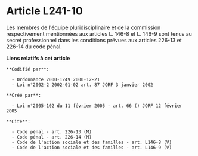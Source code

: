 # Article L241-10

Les membres de l'équipe pluridisciplinaire et de la commission respectivement mentionnées aux articles L. 146-8 et L. 146-9
sont tenus au secret professionnel dans les conditions prévues aux articles 226-13 et 226-14 du code pénal.

**Liens relatifs à cet article**

	**Codifié par**:

	  - Ordonnance 2000-1249 2000-12-21
	  - Loi n°2002-2 2002-01-02 art. 87 JORF 3 janvier 2002

	**Créé par**:

	  - Loi n°2005-102 du 11 février 2005 - art. 66 () JORF 12 février 2005

	**Cite**:

	  - Code pénal - art. 226-13 (M)
	  - Code pénal - art. 226-14 (M)
	  - Code de l'action sociale et des familles - art. L146-8 (V)
	  - Code de l'action sociale et des familles - art. L146-9 (V)
